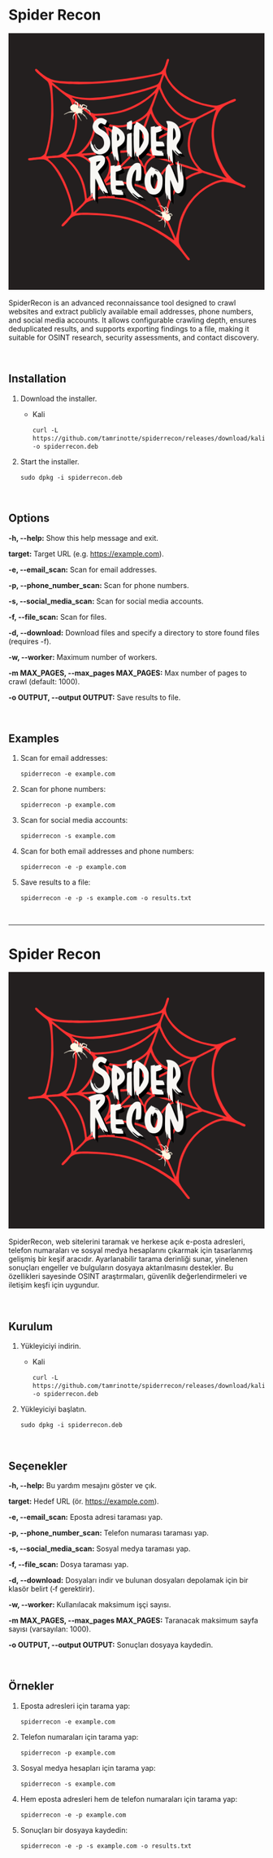 # Spider Recon

![SpiderRecon](https://raw.githubusercontent.com/tamrinotte/spiderrecon/main/app_images/spiderrecon_logo.png)

SpiderRecon is an advanced reconnaissance tool designed to crawl websites and extract publicly available email addresses, phone numbers, and social media accounts. It allows configurable crawling depth, ensures deduplicated results, and supports exporting findings to a file, making it suitable for OSINT research, security assessments, and contact discovery.

<br>

## Installation

1. Download the installer.

   * Kali

         curl -L https://github.com/tamrinotte/spiderrecon/releases/download/kali_v0.1.3/spiderrecon.deb -o spiderrecon.deb

2. Start the installer.

       sudo dpkg -i spiderrecon.deb

<br>

## Options

**-h, --help:** Show this help message and exit.

**target:** Target URL (e.g. https://example.com).

**-e, --email_scan:** Scan for email addresses.

**-p, --phone_number_scan:** Scan for phone numbers.

**-s, --social_media_scan:** Scan for social media accounts.

**-f, --file_scan:** Scan for files.

**-d, --download:** Download files and specify a directory to store found files (requires -f).

**-w, --worker:** Maximum number of workers.

**-m MAX_PAGES, --max_pages MAX_PAGES:** Max number of pages to crawl (default: 1000).

**-o OUTPUT, --output OUTPUT:** Save results to file.

<br>

## Examples

1. Scan for email addresses:

       spiderrecon -e example.com

2. Scan for phone numbers:

       spiderrecon -p example.com

3. Scan for social media accounts:

       spiderrecon -s example.com

4. Scan for both email addresses and phone numbers:

       spiderrecon -e -p example.com

5. Save results to a file:

       spiderrecon -e -p -s example.com -o results.txt

<br>

---

# Spider Recon

![SpiderRecon](https://raw.githubusercontent.com/tamrinotte/spiderrecon/main/app_images/spiderrecon_logo.png)

SpiderRecon, web sitelerini taramak ve herkese açık e-posta adresleri, telefon numaraları ve sosyal medya hesaplarını çıkarmak için tasarlanmış gelişmiş bir keşif aracıdır. Ayarlanabilir tarama derinliği sunar, yinelenen sonuçları engeller ve bulguların dosyaya aktarılmasını destekler. Bu özellikleri sayesinde OSINT araştırmaları, güvenlik değerlendirmeleri ve iletişim keşfi için uygundur.

<br>

## Kurulum

1. Yükleyiciyi indirin.

   * Kali

         curl -L https://github.com/tamrinotte/spiderrecon/releases/download/kali_v0.1.3/spiderrecon.deb -o spiderrecon.deb

2. Yükleyiciyi başlatın.

       sudo dpkg -i spiderrecon.deb

<br>

## Seçenekler

**-h, --help:** Bu yardım mesajını göster ve çık.

**target:** Hedef URL (ör. https://example.com).

**-e, --email_scan:** Eposta adresi taraması yap.

**-p, --phone_number_scan:** Telefon numarası taraması yap.

**-s, --social_media_scan:** Sosyal medya taraması yap.

**-f, --file_scan:** Dosya taraması yap.

**-d, --download:** Dosyaları indir ve bulunan dosyaları depolamak için bir klasör belirt (‑f gerektirir).

**-w, --worker:** Kullanılacak maksimum işçi sayısı.

**-m MAX_PAGES, --max_pages MAX_PAGES:** Taranacak maksimum sayfa sayısı (varsayılan: 1000).

**-o OUTPUT, --output OUTPUT:** Sonuçları dosyaya kaydedin.

<br>

## Örnekler

1. Eposta adresleri için tarama yap:

       spiderrecon -e example.com

2. Telefon numaraları için tarama yap:

       spiderrecon -p example.com

3. Sosyal medya hesapları için tarama yap:

       spiderrecon -s example.com

4. Hem eposta adresleri hem de telefon numaraları için tarama yap:

       spiderrecon -e -p example.com

5. Sonuçları bir dosyaya kaydedin:

       spiderrecon -e -p -s example.com -o results.txt